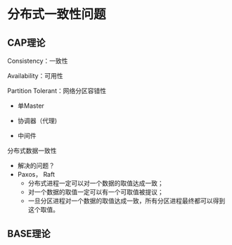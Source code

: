 # 分布式一致性问题

## CAP理论

Consistency：一致性

Availability：可用性

Partition Tolerant：网络分区容错性



- 单Master

- 协调器（代理)

- 中间件

分布式数据一致性

- 解决的问题？
- Paxos， Raft
  - 分布式进程一定可以对一个数据的取值达成一致；
  - 对一个数据的取值一定可以有一个可取值被提议；
  - 一旦分区进程对一个数据的取值达成一致，所有分区进程最终都可以得到这个取值。



## BASE理论

